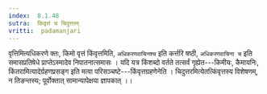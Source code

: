 ```yaml
---
index:  8.1.48
sutra:  किवृत्तं च चिदुत्तरम्
vritti:  padamanjari
---
```


वृत्तिमित्यधिकरणे क्तः, किमो वृत्तं किंवृत्तमिति, `अधिकरणवाचिनश्च` इति कर्त्तरि षष्ठी, `अधिकरणवाचिना च` इति समासप्रतिषेधे प्राप्तेऽस्मादेव निपातनात्समासः । यदि यत्र किंशब्दो वर्तते तत्सर्वं गृह्येत---किमीयः, कैमायनिः, किंतरामित्यादेर्ग्रहणप्रसङ्ग इति मत्वा परिसञ्चष्टे---किंवृत्तग्रहणेनेति । चिदुत्तरमित्येतत्किंवृत्तस्य विशेषणम्, न तिङन्तस्य; पूर्वोक्तात् सामान्यापेक्षया ज्ञापकात् ।।
